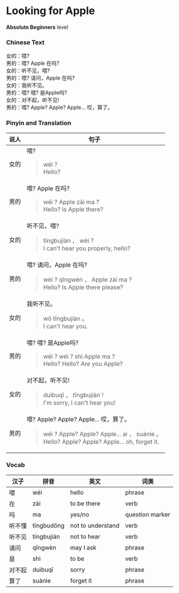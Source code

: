 # Looking for Apple
**Absolute Beginners** level
### Chinese Text
女的：喂?<br />男的：喂? Apple 在吗?<br />女的：听不见，喂?<br />男的：喂? 请问，Apple 在吗?<br />女的：我听不见。<br />男的：喂? 喂? 是Apple吗?<br />女的：对不起，听不见!<br />男的：喂? Apple? Apple? Apple... 哎，算了。

### Pinyin and Translation
|说人|句子|
|----|----|
|女的|喂?<blockquote>wéi ?<br />Hello?</blockquote>|
|男的|喂? Apple 在吗?<blockquote>wéi ? Apple zài ma ?<br />Hello? Is Apple there?</blockquote>|
|女的|听不见，喂?<blockquote>tīngbujiàn ， wéi ?<br />I can't hear you properly, hello?</blockquote>|
|男的|喂? 请问，Apple 在吗?<blockquote>wéi ? qǐngwèn ， Apple zài ma ?<br />Hello? Is Apple there please?</blockquote>|
|女的|我听不见。<blockquote>wǒ tīngbujiàn 。<br />I can't hear you.</blockquote>|
|男的|喂? 喂? 是Apple吗?<blockquote>wéi ? wéi ? shì Apple ma ?<br />Hello? Hello? Are you Apple?</blockquote>|
|女的|对不起，听不见!<blockquote>duìbuqǐ ， tīngbujiàn !<br />I'm sorry, I can't hear you!</blockquote>|
|男的|喂? Apple? Apple? Apple... 哎，算了。<blockquote>wéi ? Apple? Apple? Apple... ai ， suànle 。<br />Hello? Apple? Apple? Apple... oh, forget it.</blockquote>|
### Vocab
|汉子|拼音|英文|词类|
|----|----|----|----|
|喂|wéi|hello|phrase|
|在|zài|to be there|verb|
|吗|ma|yes/no|question marker|
|听不懂|tīngbudǒng|not to understand|verb|
|听不见|tīngbujiàn|not to hear|verb|
|请问|qǐngwèn|may I ask|phrase|
|是|shì|to be|verb|
|对不起|duìbuqǐ|sorry|phrase|
|算了|suànle|forget it|phrase|